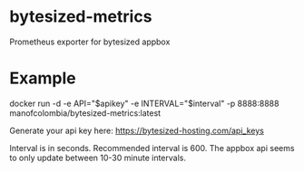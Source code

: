 # bytesized-metrics
Prometheus exporter for bytesized appbox

# Example
docker run -d -e API="$apikey" -e INTERVAL="$interval" -p 8888:8888  manofcolombia/bytesized-metrics:latest

Generate your api key here: https://bytesized-hosting.com/api_keys

Interval is in seconds.
Recommended interval is 600. The appbox api seems to only update between 10-30 minute intervals.
